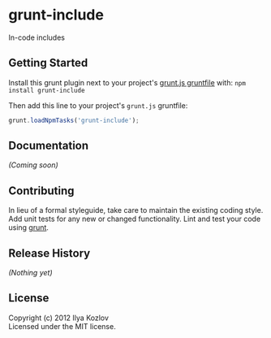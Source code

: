 # grunt-include

In-code includes

## Getting Started
Install this grunt plugin next to your project's [grunt.js gruntfile][getting_started] with: `npm install grunt-include`

Then add this line to your project's `grunt.js` gruntfile:

```javascript
grunt.loadNpmTasks('grunt-include');
```

[grunt]: http://gruntjs.com/
[getting_started]: https://github.com/gruntjs/grunt/blob/master/docs/getting_started.md

## Documentation
_(Coming soon)_

## Contributing
In lieu of a formal styleguide, take care to maintain the existing coding style. Add unit tests for any new or changed functionality. Lint and test your code using [grunt][grunt].

## Release History
_(Nothing yet)_

## License
Copyright (c) 2012 Ilya Kozlov  
Licensed under the MIT license.
